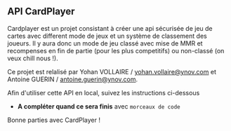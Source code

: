 ## API CardPlayer

Cardplayer est un projet consistant à créer une api sécurisée de jeu de cartes avec different mode de jeux et un système de classement des joueurs. Il y aura donc un mode de jeu classé avec mise de MMR et recompenses en fin de partie (pour les plus competitifs) ou non-classé (on veux chill nous !).

Ce projet est relalisé par Yohan VOLLAIRE / yohan.vollaire@ynov.com et Antoine GUERIN / antoine.guerin@ynov.com.

Afin d'utiliser cette API en local, suivez les instructions ci-dessous  
 * __A compléter quand ce sera finis__ avec ```morceaux de code```

Bonne parties avec CardPlayer !
